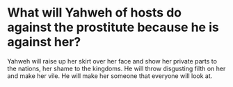 # What will Yahweh of hosts do against the prostitute because he is against her?

Yahweh will raise up her skirt over her face and show her private parts to the nations, her shame to the kingdoms. He will throw disgusting filth on her and make her vile. He will make her someone that everyone will look at.
